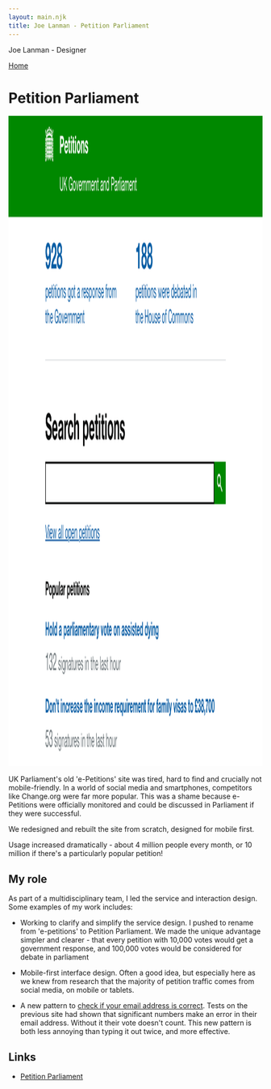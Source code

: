 ```yaml
---
layout: main.njk
title: Joe Lanman - Petition Parliament
---
```


Joe Lanman - Designer

<div class="home-link">

  [Home](/)

</div>

# Petition Parliament

<img width="1774" height="1286" src="/assets/images/petition-parliament-home.webp" alt="Screenshot. Petitions – UK Government and Parliament. 928 petitions got a response from the Government. 188 petitions were debated in the House of Commons. Search petitions. View all open petitions. Popular petitions. Hold a parliamentary vote on assisted dying. 132 signatures in the last hour. Don’t increase the income requirement for family visas to £38,700. 53 signatures in the last hour">

UK Parliament's old 'e-Petitions' site was tired, hard to find and crucially not mobile-friendly. In a world of social media and smartphones, competitors like Change.org were far more popular. This was a shame because e-Petitions were officially monitored and could be discussed in Parliament if they were successful.

We redesigned and rebuilt the site from scratch, designed for mobile first.

Usage increased dramatically - about 4 million people every month, or 10 million if there's a particularly popular petition!

## My role

As part of a multidisciplinary team, I led the service and interaction design. Some examples of my work includes:

 - Working to clarify and simplify the service design. I pushed to rename from 'e-petitions' to Petition Parliament. We made the unique advantage simpler and clearer - that every petition with 10,000 votes would get a government response, and 100,000 votes would be considered for debate in parliament

 - Mobile-first interface design. Often a good idea, but especially here as we knew from research that the majority of petition traffic comes from social media, on mobile or tablets.

 - A new pattern to [check if your email address is correct](https://designnotes.blog.gov.uk/2015/09/15/make-sure-this-is-right-a-new-email-confirmation-pattern/). Tests on the previous site had shown that significant numbers make an error in their email address. Without it their vote doesn't count. This new pattern is both less annoying than typing it out twice, and more effective.

## Links

  - [Petition Parliament](https://petition.parliament.uk)
